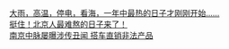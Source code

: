   
[大雨，高温，停电，看海，一年中最热的日子才刚刚开始……](http://www.dianyue.me/archives/502/up501o1yfzzvm6s5/)  
[挺住！北京人最难熬的日子来了！](http://www.dianyue.me/archives/361/yz9xrvlsfxp3idli/)  
[南京中脉屡曝涉传丑闻 搭车直销非法产品](http://www.dianyue.me/archives/328/byswb1j0hn1tfn68/)